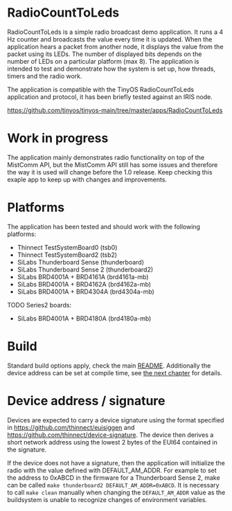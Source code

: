 # RadioCountToLeds

RadioCountToLeds is a simple radio broadcast demo application. It runs a 4 Hz
counter and broadcasts the value every time it is updated. When the application
hears a packet from another node, it displays the value from the packet using
its LEDs. The number of displayed bits depends on the number of LEDs on a
particular platform (max 8). The application is intended to test and demonstrate
how the system is set up, how threads, timers and the radio work.

The application is compatible with the TinyOS RadioCountToLeds application
and protocol, it has been briefly tested against an IRIS node.

https://github.com/tinyos/tinyos-main/tree/master/apps/RadioCountToLeds

# Work in progress
The application mainly demonstrates radio functionality on top of the MistComm
API, but the MistComm API still has some issues and therefore the way it is used
will change before the 1.0 release. Keep checking this exaple app to keep up
with changes and improvements.

# Platforms
The application has been tested and should work with the following platforms:
 * Thinnect TestSystemBoard0 (tsb0)
 * Thinnect TestSystemBoard2 (tsb2)
 * SiLabs Thunderboard Sense (thunderboard)
 * SiLabs Thunderboard Sense 2 (thunderboard2)
 * SiLabs BRD4001A + BRD4161A (brd4161a-mb)
 * SiLabs BRD4001A + BRD4162A (brd4162a-mb)
 * SiLabs BRD4001A + BRD4304A (brd4304a-mb)

TODO Series2 boards:
 * SiLabs BRD4001A + BRD4180A (brd4180a-mb)

# Build
Standard build options apply, check the main [README](../../README.md).
Additionally the device address can be set at compile time, see
[the next chapter](#device_address_/_signature) for details.

# Device address / signature

Devices are expected to carry a device signature using the format
specified in https://github.com/thinnect/euisiggen and
https://github.com/thinnect/device-signature. The device then derives a short
network address using the lowest 2 bytes of the EUI64 contained in the
signature.

If the device does not have a signature, then the application will
initialize the radio with the value defined with DEFAULT_AM_ADDR. For example
to set the address to 0xABCD in the firmware for a Thunderboard Sense 2, make
can be called `make thunderboard2 DEFAULT_AM_ADDR=0xABCD`. It is necessary to
call `make clean` manually when changing the `DEFAULT_AM_ADDR` value as the
buildsystem is unable to recognize changes of environment variables.
